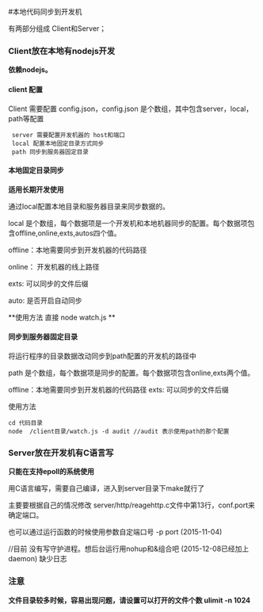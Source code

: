 #本地代码同步到开发机

有两部分组成 Client和Server；

### Client放在本地有nodejs开发

 **依赖nodejs。**
 
#### client 配置

Client 需要配置 config.json，config.json 是个数组，其中包含server，local，path等配置

	 server 需要配置开发机器的 host和端口
	 local 配置本地固定目录方式同步
	 path 同步到服务器固定目录
	 



#### 本地固定目录同步

**适用长期开发使用**

  通过local配置本地目录和服务器目录来同步数据的。
  
  local 是个数组，每个数据项是一个开发机和本地机器同步的配置。每个数据项包含offline,online,exts,autos四个值。

 offline：本地需要同步到开发机器的代码路径

 online： 开发机器的线上路径

 exts: 可以同步的文件后缀

 auto: 是否开启自动同步
 
 
 
 **使用方法 直接 node watch.js  **
 
 
 
 
 #### 同步到服务器固定目录

 将运行程序的目录数据改动同步到path配置的开发机的路径中
 
 path 是个数组，每个数据项是同步的配置。每个数据项包含online,exts两个值。
 
  offline：本地需要同步到开发机器的代码路径
  exts: 可以同步的文件后缀

 使用方法
 
 	cd 代码目录
 	node  /client目录/watch.js -d audit //audit 表示使用path的那个配置
 	


 




### Server放在开发机有C语言写

 **只能在支持epoll的系统使用**

 用C语言编写，需要自己编译，进入到server目录下make就行了

 主要要根据自己的情况修改 server/http/reagehttp.c文件中第13行，conf.port来确定端口。

 也可以通过运行函数的时候使用参数自定端口号  -p port   (2015-11-04)

 //目前 没有写守护进程。想后台运行用nohup和&组合吧 (2015-12-08已经加上daemon)
 缺少日志
 
 
### 注意
 
  **文件目录较多时候，容易出现问题，请设置可以打开的文件个数 ulimit -n 1024**
